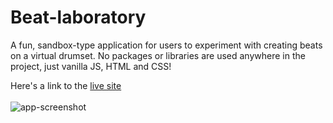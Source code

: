 # Beat-laboratory

A fun, sandbox-type application for users to experiment with creating beats on a virtual drumset. No packages or libraries are used anywhere in the project, just vanilla JS, HTML and CSS! 

Here's a link to the [live site](https://romance939913.github.io/Beat-laboratory/)
<br/>
<br/>
![app-screenshot](assets/beatlab.gif)
<br/>
<br/>
